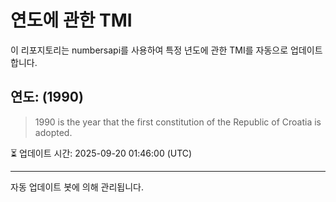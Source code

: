 
# 연도에 관한 TMI

이 리포지토리는 numbersapi를 사용하여 특정 년도에 관한 TMI를 자동으로 업데이트합니다.

## 연도: (1990)
> 1990 is the year that the first constitution of the Republic of Croatia is adopted.

⏳ 업데이트 시간: 2025-09-20 01:46:00 (UTC)

---
자동 업데이트 봇에 의해 관리됩니다.
